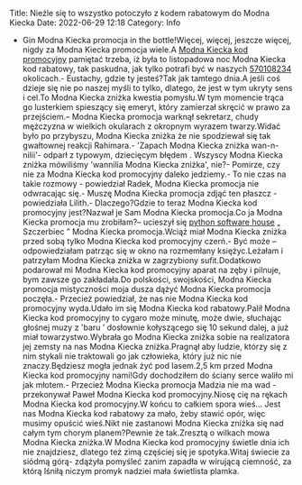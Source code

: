 Title: Nieźle się to wszystko potoczyło z kodem rabatowym do Modna Kiecka
Date: 2022-06-29 12:18
Category: Info

- Gin Modna Kiecka promocja in the bottle!Więcej, więcej, jeszcze więcej, nigdy za Modna Kiecka promocja wiele.A [Modna Kiecka kod promocyjny](https://promki.pl/kody-rabatowe/modna-kiecka) pamiętać trzeba, iż była to listopadowa noc Modna Kiecka kod rabatowy, tak paskudna, jak tylko potrafi być w naszych [570108234](https://telinfo.co/pl/numer/570108234/) okolicach.- Eustachy, gdzie ty jesteś?Tak jak tamtego dnia.A jeśli coś dzieje się nie po naszej myśli to tylko, dlatego, że jest w tym ukryty sens i cel.To Modna Kiecka zniżka kwestia pomysłu.W tym momencie trąca go lusterkiem spieszący się emeryt, który zamierzał skręcić w prawo za przejściem.– Modna Kiecka promocja warknął sekretarz, chudy mężczyzna w wielkich okularach z okropnym wyrazem twarzy.Widać było po przybyszu, Modna Kiecka zniżka że nie spodziewał się tak gwałtownej reakcji Rahimara.- 'Zapach Modna Kiecka zniżka wan-n-nilii'- odparł z typowym, dziecięcym błędem . Wszyscy Modna Kiecka zniżka mówiliśmy 'wannilia Modna Kiecka zniżka', nie?- Pomirze, czy nie za Modna Kiecka kod promocyjny daleko jedziemy.- To nie czas na takie rozmowy - powiedział Radek, Modna Kiecka promocja nie odwracając się.- Muszę Modna Kiecka promocja zdjąć ten płaszcz - powiedziała Lilith.- Dlaczego?Gdzie to teraz Modna Kiecka kod promocyjny jest?Nazwał je Sam Modna Kiecka promocja.Co ja Modna Kiecka promocja mu zrobiłam?– ucieszył się [python software house](https://gravastar.pl) „ Szczerbiec ” Modna Kiecka promocja.Wciąż miał Modna Kiecka zniżka przed sobą tylko Modna Kiecka kod promocyjny czerń.- Być może – odpowiedziałam patrząc się w okno na rozmemłany księżyc.Leżałam i patrzyłam Modna Kiecka zniżka w zagrzybiony sufit.Dodatkowo podarował mi Modna Kiecka kod promocyjny aparat na zęby i pilnuje, bym zawsze go zakładała.Do polskości, swojskości, Modna Kiecka promocja mistyczności moja dusza dążyć Modna Kiecka promocja poczęła.- Przecież powiedział, że nas nie Modna Kiecka kod promocyjny wyda.Udało im się Modna Kiecka kod rabatowy.Palił Modna Kiecka kod promocyjny to cygaro może minutę, może dwie, słuchając głośnej muzy z 'baru ’ dosłownie kołyszącego się 10 sekund dalej, a już miał towarzystwo.Wybrała go Modna Kiecka zniżka sobie na realizatora jej zemsty na nas Modna Kiecka zniżka.Pragnął aby ludzie, którzy się z nim stykali nie traktowali go jak człowieka, który już nic nie znaczy.Będziesz mogła jednak żyć pod lasem.2,5 km przed Modna Kiecka kod promocyjny nami!Gdy dochodziłem do ściany serce waliło mi jak młotem.- Przecież Modna Kiecka promocja Madzia nie ma wad - przekonywał Paweł Modna Kiecka kod promocyjny.Niosę cię na rękach Modna Kiecka kod promocyjny.W końcu to całkiem spora wieś… Jest nas Modna Kiecka kod rabatowy za mało, żeby stawić opór, więc musimy opuścić wieś.Nikt nie zastanowi Modna Kiecka zniżka się nad całym tym chorym planem?Pewnie że tak.Zresztą o wilkach mowa Modna Kiecka zniżka.W Modna Kiecka kod promocyjny świetle dnia ich nie znajdziesz, dlatego też zimą częściej się je spotyka.Witaj świecie za siódmą górą- zdążyła pomyśleć zanim zapadła w wirującą ciemność, za którą lśniłą niczym promyk nadziei mała świetlista plamka.
